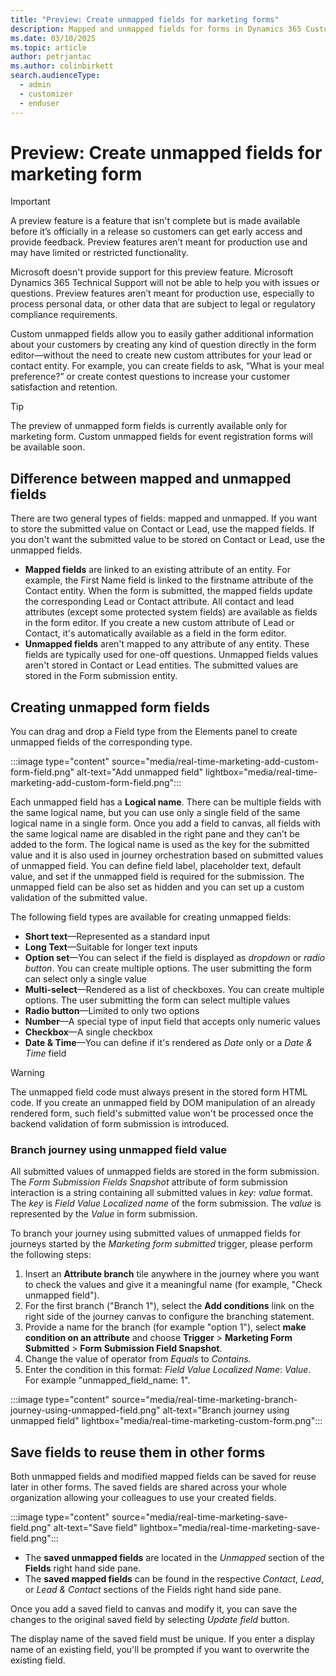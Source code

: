 ```yaml
---
title: "Preview: Create unmapped fields for marketing forms"
description: Mapped and unmapped fields for forms in Dynamics 365 Customer Insights - Journeys.
ms.date: 03/10/2025
ms.topic: article
author: petrjantac
ms.author: colinbirkett
search.audienceType: 
  - admin
  - customizer
  - enduser
---
```


# Preview: Create unmapped fields for marketing form

> [!IMPORTANT]
> A preview feature is a feature that isn't complete but is made available before it’s officially in a release so customers can get early access and provide feedback. Preview features aren’t meant for production use and may have limited or restricted functionality.
>
> Microsoft doesn't provide support for this preview feature. Microsoft Dynamics 365 Technical Support will not be able to help you with issues or questions. Preview features aren’t meant for production use, especially to process personal data, or other data that are subject to legal or regulatory compliance requirements.

Custom unmapped fields allow you to easily gather additional information about your customers by creating any kind of question directly in the form editor—without the need to create new custom attributes for your lead or contact entity. For example, you can create fields to ask, “What is your meal preference?” or create contest questions to increase your customer satisfaction and retention.

> [!TIP]
> The preview of unmapped form fields is currently available only for marketing form. Custom unmapped fields for event registration forms will be available soon.

## Difference between mapped and unmapped fields

There are two general types of fields: mapped and unmapped. If you want to store the submitted value on Contact or Lead, use the mapped fields. If you don't want the submitted value to be stored on Contact or Lead, use the unmapped fields.

- **Mapped fields** are linked to an existing attribute of an entity. For example, the First Name field is linked to the firstname attribute of the Contact entity. When the form is submitted, the mapped fields update the corresponding Lead or Contact attribute. All contact and lead attributes (except some protected system fields) are available as fields in the form editor. If you create a new custom attribute of Lead or Contact, it's automatically available as a field in the form editor.
- **Unmapped fields** aren't mapped to any attribute of any entity. These fields are typically used for one-off questions. Unmapped fields values aren't stored in Contact or Lead entities. The submitted values are stored in the Form submission entity.

## Creating unmapped form fields

You can drag and drop a Field type from the Elements panel to create unmapped fields of the corresponding type.

:::image type="content" source="media/real-time-marketing-add-custom-form-field.png" alt-text="Add unmapped field" lightbox="media/real-time-marketing-add-custom-form-field.png":::

Each unmapped field has a **Logical name**. There can be multiple fields with the same logical name, but you can use only a single field of the same logical name in a single form. Once you add a field to canvas, all fields with the same logical name are disabled in the right pane and they can’t be added to the form. The logical name is used as the key for the submitted value and it is also used in journey orchestration based on submitted values of unmapped field. You can define field label, placeholder text, default value, and set if the unmapped field is required for the submission. The unmapped field can be also set as hidden and you can set up a custom validation of the submitted value.

The following field types are available for creating unmapped fields:

- **Short text**—Represented as a standard input
- **Long Text**—Suitable for longer text inputs
- **Option set**—You can select if the field is displayed as *dropdown* or *radio button*. You can create multiple options. The user submitting the form can select only a single value
- **Multi-select**—Rendered as a list of checkboxes. You can create multiple options. The user submitting the form can select multiple values
- **Radio button**—Limited to only two options
- **Number**—A special type of input field that accepts only numeric values
- **Checkbox**—A single checkbox
- **Date & Time**—You can define if it's rendered as *Date* only or a *Date & Time* field

> [!WARNING]
> The unmapped field code must always present in the stored form HTML code. If you create an unmapped field by DOM manipulation of an already rendered form, such field's submitted value won't be processed once the backend validation of form submission is introduced.

### Branch journey using unmapped field value

All submitted values of unmapped fields are stored in the form submission. The *Form Submission Fields Snapshot* attribute of form submission interaction is a string containing all submitted values in *key: value* format. The *key* is *Field Value Localized name* of the form submission. The *value* is represented by the *Value* in form submission.

To branch your journey using submitted values of unmapped fields for journeys started by the *Marketing form submitted* trigger, please perform the following steps:

1. Insert an **Attribute branch** tile anywhere in the journey where you want to check the values and give it a meaningful name (for example, "Check unmapped field").
1. For the first branch ("Branch 1"), select the **Add conditions** link on the right side of the journey canvas to configure the branching statement.
1. Provide a name for the branch (for example "option 1"), select **make condition on an attribute** and choose **Trigger** > **Marketing Form Submitted** > **Form Submission Field Snapshot**.
1. Change the value of operator from *Equals* to *Contains.*
1. Enter the condition in this format: *Field Value Localized Name*: *Value*. For example "unmapped_field_name: 1".

:::image type="content" source="media/real-time-marketing-branch-journey-using-unmapped-field.png" alt-text="Branch journey using unmapped field" lightbox="media/real-time-marketing-custom-form.png":::

## Save fields to reuse them in other forms

Both unmapped fields and modified mapped fields can be saved for reuse later in other forms. The saved fields are shared across your whole organization allowing your colleagues to use your created fields.

:::image type="content" source="media/real-time-marketing-save-field.png" alt-text="Save field" lightbox="media/real-time-marketing-save-field.png":::

- The **saved unmapped fields** are located in the *Unmapped* section of the **Fields** right hand side pane.
- The **saved mapped fields** can be found in the respective *Contact*, *Lead*, or *Lead & Contact* sections of the Fields right hand side pane.

Once you add a saved field to canvas and modify it, you can save the changes to the original saved field by selecting *Update field* button.

The display name of the saved field must be unique. If you enter a display name of an existing field, you'll be prompted if you want to overwrite the existing field.
